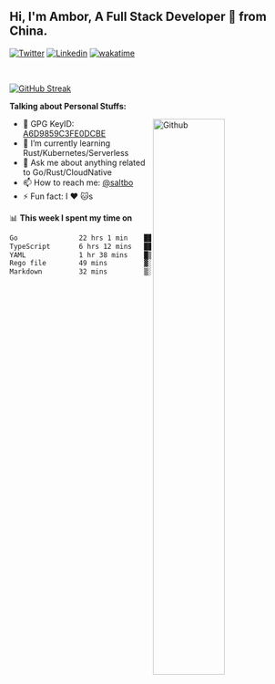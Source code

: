 ## Hi, I'm Ambor, A Full Stack Developer 🚀 from China.

[![Twitter](https://img.shields.io/badge/-saltbo-1ca0f1?style=flat&logo=twitter&logoColor=white)](https://twitter.com/rdsaltbo)
[![Linkedin](https://img.shields.io/badge/-saltbo-blue?style=flat&logo=Linkedin&logoColor=white)](https://www.linkedin.com/in/saltbo/)
[![wakatime](https://wakatime.com/badge/user/f82b1c77-faab-48cd-aef5-a12c0aff104b.svg)](https://wakatime.com/@f82b1c77-faab-48cd-aef5-a12c0aff104b)

&nbsp;  

[![GitHub Streak](http://github-readme-streak-stats.herokuapp.com?user=saltbo&hide_border=true&date_format=M%20j%5B%2C%20Y%5D)](https://git.io/streak-stats)

**Talking about Personal Stuffs:**
<!-- Any image aligned to the right. Beware the width  -->
<img width="50%" align="right" alt="Github" src="https://raw.githubusercontent.com/saltbo/saltbo/master/images/git-header.svg" />

- 🤘 GPG KeyID: [A6D9859C3FE0DCBE](https://saltbo.cn/pgp_keys.asc)
- 🌱 I’m currently learning Rust/Kubernetes/Serverless
- 💬 Ask me about anything related to Go/Rust/CloudNative
- 📫 How to reach me: [@saltbo](https://t.me/saltbo)
- ⚡ Fun fact: I :heart: :cat:s


📊 **This week I spent my time on**
<!--START_SECTION:waka-->

```txt
Go               22 hrs 1 min    █████████████████░░░░░░░░   68.03 %
TypeScript       6 hrs 12 mins   ████▓░░░░░░░░░░░░░░░░░░░░   19.17 %
YAML             1 hr 38 mins    █▒░░░░░░░░░░░░░░░░░░░░░░░   05.08 %
Rego file        49 mins         ▓░░░░░░░░░░░░░░░░░░░░░░░░   02.56 %
Markdown         32 mins         ▒░░░░░░░░░░░░░░░░░░░░░░░░   01.67 %
```

<!--END_SECTION:waka-->

